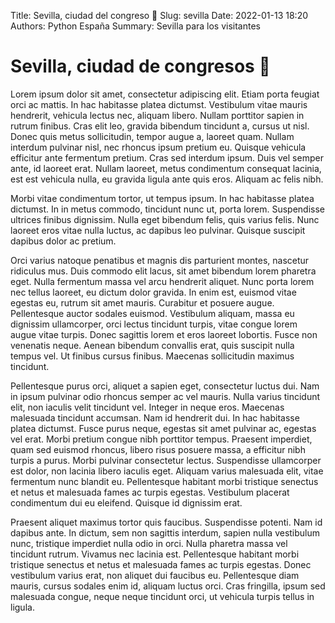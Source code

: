 Title: Sevilla, ciudad del congreso 🏢
Slug: sevilla
Date: 2022-01-13 18:20
Authors: Python España
Summary: Sevilla para los visitantes

# Sevilla, ciudad de congresos 🏢

Lorem ipsum dolor sit amet, consectetur adipiscing elit. Etiam porta feugiat orci ac mattis. In hac habitasse platea dictumst. Vestibulum vitae mauris hendrerit, vehicula lectus nec, aliquam libero. Nullam porttitor sapien in rutrum finibus. Cras elit leo, gravida bibendum tincidunt a, cursus ut nisl. Donec quis metus sollicitudin, tempor augue a, laoreet quam. Nullam interdum pulvinar nisl, nec rhoncus ipsum pretium eu. Quisque vehicula efficitur ante fermentum pretium. Cras sed interdum ipsum. Duis vel semper ante, id laoreet erat. Nullam laoreet, metus condimentum consequat lacinia, est est vehicula nulla, eu gravida ligula ante quis eros. Aliquam ac felis nibh.

Morbi vitae condimentum tortor, ut tempus ipsum. In hac habitasse platea dictumst. In in metus commodo, tincidunt nunc ut, porta lorem. Suspendisse ultrices finibus dignissim. Nulla eget bibendum felis, quis varius felis. Nunc laoreet eros vitae nulla luctus, ac dapibus leo pulvinar. Quisque suscipit dapibus dolor ac pretium.

Orci varius natoque penatibus et magnis dis parturient montes, nascetur ridiculus mus. Duis commodo elit lacus, sit amet bibendum lorem pharetra eget. Nulla fermentum massa vel arcu hendrerit aliquet. Nunc porta lorem nec tellus laoreet, eu dictum dolor gravida. In enim est, euismod vitae egestas eu, rutrum sit amet mauris. Curabitur et posuere augue. Pellentesque auctor sodales euismod. Vestibulum aliquam, massa eu dignissim ullamcorper, orci lectus tincidunt turpis, vitae congue lorem augue vitae turpis. Donec sagittis lorem et eros laoreet lobortis. Fusce non venenatis neque. Aenean bibendum convallis erat, quis suscipit nulla tempus vel. Ut finibus cursus finibus. Maecenas sollicitudin maximus tincidunt.

Pellentesque purus orci, aliquet a sapien eget, consectetur luctus dui. Nam in ipsum pulvinar odio rhoncus semper ac vel mauris. Nulla varius tincidunt elit, non iaculis velit tincidunt vel. Integer in neque eros. Maecenas malesuada tincidunt accumsan. Nam id hendrerit dui. In hac habitasse platea dictumst. Fusce purus neque, egestas sit amet pulvinar ac, egestas vel erat. Morbi pretium congue nibh porttitor tempus. Praesent imperdiet, quam sed euismod rhoncus, libero risus posuere massa, a efficitur nibh turpis a purus. Morbi pulvinar consectetur lectus. Suspendisse ullamcorper est dolor, non lacinia libero iaculis eget. Aliquam varius malesuada elit, vitae fermentum nunc blandit eu. Pellentesque habitant morbi tristique senectus et netus et malesuada fames ac turpis egestas. Vestibulum placerat condimentum dui eu eleifend. Quisque id dignissim erat.

Praesent aliquet maximus tortor quis faucibus. Suspendisse potenti. Nam id dapibus ante. In dictum, sem non sagittis interdum, sapien nulla vestibulum nunc, tristique imperdiet nulla odio in orci. Nulla pharetra massa vel tincidunt rutrum. Vivamus nec lacinia est. Pellentesque habitant morbi tristique senectus et netus et malesuada fames ac turpis egestas. Donec vestibulum varius erat, non aliquet dui faucibus eu. Pellentesque diam mauris, cursus sodales enim id, aliquam luctus orci. Cras fringilla, ipsum sed malesuada congue, neque neque tincidunt orci, ut vehicula turpis tellus in ligula.